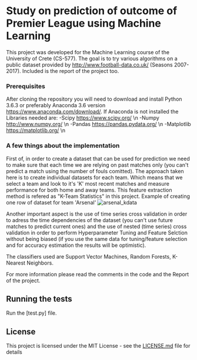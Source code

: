 # Study on prediction of outcome of Premier League using Machine Learning

This project was developed for the Machine Learning course of the University of Crete (CS-577). The goal is to try various algorithms on a public dataset provided by http://www.football-data.co.uk/ (Seasons 2007-2017).
Included is the report of the project too.



### Prerequisites

After cloning the repository you will need to download and install Python 3.6.3 or preferably Anaconda 3.6 version https://www.anaconda.com/download/. If Anaconda is not installed the Libraries needed are:
-Scipy https://www.scipy.org/ \n
-Numpy http://www.numpy.org/ \n
-Pandas https://pandas.pydata.org/ \n
-Matplotlib https://matplotlib.org/ \n


### A few things about the implementation

First of, in order to create a dataset that can be used for prediction we need to make sure that each time we are relying on past matches only (you can't predict a match using the number of fouls comitted). The approach taken here is to create
individual datasets for each team. Which means that we select a team and look to it's 'K' most recent matches and measure performance for both home and away teams. This feature extraction method is refered as "K-Team Statistics" in this project.
Example of creating one row of dataset for team 'Arsenal'
![arsenal_kdata](https://user-images.githubusercontent.com/36821727/36682778-ab6561fa-1b24-11e8-9439-1ac63515a156.png)


Another important aspect is the use of time series cross validation in order to adress the time dependencies of the dataset (you can't use future matches to predict current ones) and the use of nested (time series) cross validation in order to perform Hyperparameter Tuning and Feature Selction without being biased (if you use the same data for tuning/feature selection and for accuracy estimation the results will be optimistic).

The classifiers used are Support Vector Machines, Random Forests, K-Nearest Neighbors.

For more information please read the comments in the code and the Report of the project.

## Running the tests

Run the [test.py] file.


## License

This project is licensed under the MIT License - see the [LICENSE.md](LICENSE.md) file for details


